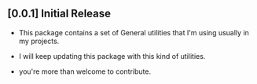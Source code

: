 ## [0.0.1] Initial Release

* This package contains a set of General utilities that I'm using usually in my projects.

* I will keep updating this package with this kind of utilities. 

* you're more than welcome to contribute.
